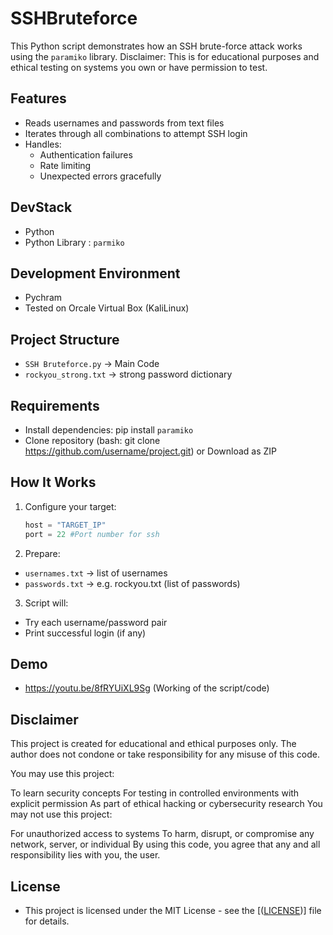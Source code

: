# SSHBruteforce
This Python script demonstrates how an SSH brute-force attack works using the `paramiko` library. Disclaimer: This is for educational purposes and ethical testing on systems you own or have permission to test.

## Features
* Reads usernames and passwords from text files
* Iterates through all combinations to attempt SSH login
* Handles:
  * Authentication failures
  * Rate limiting
  * Unexpected errors gracefully

## DevStack
* Python
* Python Library : `parmiko`

## Development Environment
* Pychram
* Tested on Orcale Virtual Box (KaliLinux)

## Project Structure
* `SSH Bruteforce.py` -> Main Code
* `rockyou_strong.txt` -> strong password dictionary

## Requirements
* Install dependencies: pip install `paramiko`
* Clone repository (bash: git clone https://github.com/username/project.git) or Download as ZIP

## How It Works
1. Configure your target:
   ```python
   host = "TARGET_IP"
   port = 22 #Port number for ssh
   
2. Prepare:
  * `usernames.txt` → list of usernames
  * `passwords.txt` → e.g. rockyou.txt (list of passwords)

3. Script will:
  * Try each username/password pair
  * Print successful login (if any)

## Demo
* https://youtu.be/8fRYUiXL9Sg (Working of the script/code)

## Disclaimer
This project is created for educational and ethical purposes only. The author does not condone or take responsibility for any misuse of this code.

You may use this project:

To learn security concepts
For testing in controlled environments with explicit permission
As part of ethical hacking or cybersecurity research
You may not use this project:

For unauthorized access to systems
To harm, disrupt, or compromise any network, server, or individual
By using this code, you agree that any and all responsibility lies with you, the user.

## License
* This project is licensed under the MIT License - see the [([LICENSE](https://github.com/FahadKhan21410/SSHBruteforce/blob/main/LICENSE))] file for details.

